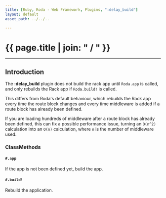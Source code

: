 ```yaml
---
title: [Ruby, Roda - Web Framework, Plugins, ":delay_build"]
layout: default
asset_path: ../../..

---
```


# {{ page.title | join: " / " }}

---- 

## Introduction


The **:delay_build** plugin does not build the rack app until `Roda.app` is called, and only rebuilds 
the Rack app if `Roda.build!` is called.  

This differs from Roda's default behaviour, which rebuilds the Rack app every time the route block 
changes and every time middleware is added if a route block has already been defined.

If you are loading hundreds of middleware after a route block has already been defined, this can fix 
a possible performance issue, turning an `O(n^2)` calculation into an `O(n)` calculation, where `n` 
is the number of middleware used.


### ClassMethods

#### `#.app`

If the app is not been defined yet, build the app.


#### `#.build!`

Rebuild the application.


